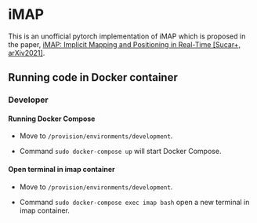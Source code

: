 # iMAP

This is an unofficial pytorch implementation of iMAP which is proposed in the paper, [iMAP: Implicit Mapping and Positioning in Real-Time [Sucar+, arXiv2021]](https://arxiv.org/abs/2103.12352).

## Running code in Docker container
### Developer
#### Running Docker Compose
- Move to `/provision/environments/development`.

- Command `sudo docker-compose up` will start Docker Compose.

#### Open terminal in imap container
- Move to `/provision/environments/development`.

- Command `sudo docker-compose exec imap bash` open a new terminal in imap container.